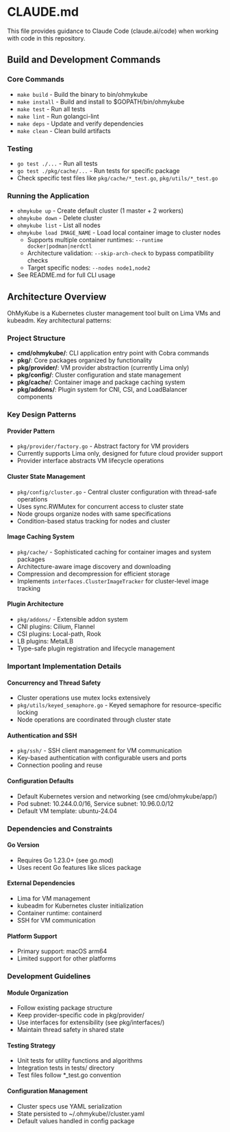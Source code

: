 # CLAUDE.md

This file provides guidance to Claude Code (claude.ai/code) when working with code in this repository.

## Build and Development Commands

### Core Commands
- `make build` - Build the binary to bin/ohmykube
- `make install` - Build and install to $GOPATH/bin/ohmykube
- `make test` - Run all tests
- `make lint` - Run golangci-lint
- `make deps` - Update and verify dependencies
- `make clean` - Clean build artifacts

### Testing
- `go test ./...` - Run all tests
- `go test ./pkg/cache/...` - Run tests for specific package
- Check specific test files like `pkg/cache/*_test.go`, `pkg/utils/*_test.go`

### Running the Application
- `ohmykube up` - Create default cluster (1 master + 2 workers)
- `ohmykube down` - Delete cluster
- `ohmykube list` - List all nodes
- `ohmykube load IMAGE_NAME` - Load local container image to cluster nodes
  - Supports multiple container runtimes: `--runtime docker|podman|nerdctl`
  - Architecture validation: `--skip-arch-check` to bypass compatibility checks
  - Target specific nodes: `--nodes node1,node2`
- See README.md for full CLI usage

## Architecture Overview

OhMyKube is a Kubernetes cluster management tool built on Lima VMs and kubeadm. Key architectural patterns:

### Project Structure
- **cmd/ohmykube/**: CLI application entry point with Cobra commands
- **pkg/**: Core packages organized by functionality
- **pkg/provider/**: VM provider abstraction (currently Lima only)
- **pkg/config/**: Cluster configuration and state management
- **pkg/cache/**: Container image and package caching system
- **pkg/addons/**: Plugin system for CNI, CSI, and LoadBalancer components

### Key Design Patterns

#### Provider Pattern
- `pkg/provider/factory.go` - Abstract factory for VM providers
- Currently supports Lima only, designed for future cloud provider support
- Provider interface abstracts VM lifecycle operations

#### Cluster State Management
- `pkg/config/cluster.go` - Central cluster configuration with thread-safe operations
- Uses sync.RWMutex for concurrent access to cluster state
- Node groups organize nodes with same specifications
- Condition-based status tracking for nodes and cluster

#### Image Caching System
- `pkg/cache/` - Sophisticated caching for container images and system packages
- Architecture-aware image discovery and downloading
- Compression and decompression for efficient storage
- Implements `interfaces.ClusterImageTracker` for cluster-level image tracking

#### Plugin Architecture
- `pkg/addons/` - Extensible addon system
- CNI plugins: Cilium, Flannel
- CSI plugins: Local-path, Rook
- LB plugins: MetalLB
- Type-safe plugin registration and lifecycle management

### Important Implementation Details

#### Concurrency and Thread Safety
- Cluster operations use mutex locks extensively
- `pkg/utils/keyed_semaphore.go` - Keyed semaphore for resource-specific locking
- Node operations are coordinated through cluster state

#### Authentication and SSH
- `pkg/ssh/` - SSH client management for VM communication
- Key-based authentication with configurable users and ports
- Connection pooling and reuse

#### Configuration Defaults
- Default Kubernetes version and networking (see cmd/ohmykube/app/)
- Pod subnet: 10.244.0.0/16, Service subnet: 10.96.0.0/12
- Default VM template: ubuntu-24.04

### Dependencies and Constraints

#### Go Version
- Requires Go 1.23.0+ (see go.mod)
- Uses recent Go features like slices package

#### External Dependencies
- Lima for VM management
- kubeadm for Kubernetes cluster initialization
- Container runtime: containerd
- SSH for VM communication

#### Platform Support
- Primary support: macOS arm64
- Limited support for other platforms

### Development Guidelines

#### Module Organization
- Follow existing package structure
- Keep provider-specific code in pkg/provider/
- Use interfaces for extensibility (see pkg/interfaces/)
- Maintain thread safety in shared state

#### Testing Strategy
- Unit tests for utility functions and algorithms
- Integration tests in tests/ directory
- Test files follow *_test.go convention

#### Configuration Management
- Cluster specs use YAML serialization
- State persisted to ~/.ohmykube/<cluster-name>/cluster.yaml
- Default values handled in config package